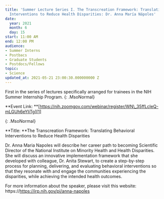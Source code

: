 ```yaml
---
title: 'Summer Lecture Series I. The Transcreation Framework: Translating Behavioral
  Interventions to Reduce Health Disparities: Dr. Anna María Nápoles'
date:
  year: 2021
  month: 6
  day: 15
start: 11:00 AM
end: 12:00 PM
audience:
- Summer Interns
- Postbacs
- Graduate Students
- Postdocs/Fellows
topic:
- Science
updated_at: 2021-05-21 23:00:30.000000000 Z
---
```

<!--StartFragment-->

<span>First in
the series of lectures specifically arranged for trainees in the NIH
Summer Internship Program.</span></span>
{: .MsoNormal}

<span>**Event
Link: **[https://nih.zoomgov.com/webinar/register/WN\_35ffLcIeQ-mLGUh6eYliTg][1]

</span></span>
{: .MsoNormal}

**Title: **The Transcreation Framework: Translating Behavioral
Interventions to Reduce Health Disparities

Dr. Anna Maria Napoles will describe her career path to becoming
Scientific Director of the National Institute on Minority Health and
Health Disparities. She will discuss an innovative implementation
framework that she developed with colleague, Dr. Anita Stewart, to
create a step-by-step process for planning, delivering, and evaluating
behavioral interventions so that they resonate with and engage the
communities experiencing the disparities, while achieving the intended
health outcomes.

For more information about the speaker, please visit this website:
https://https://irp.nih.gov/pi/anna-napoles

 



[1]: https://nih.zoomgov.com/webinar/register/WN_35ffLcIeQ-mLGUh6eYliTg
